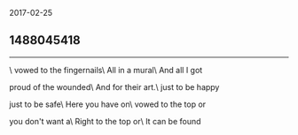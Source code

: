 2017-02-25

## 1488045418

---
\\
vowed to the fingernails\\
All in a mural\\
And all I got

proud of the wounded\\
And for their art.\\
just to be happy

just to be safe\\
Here you have on\\
vowed to the top or

you don't want a\\
Right to the top or\\
It can be found

